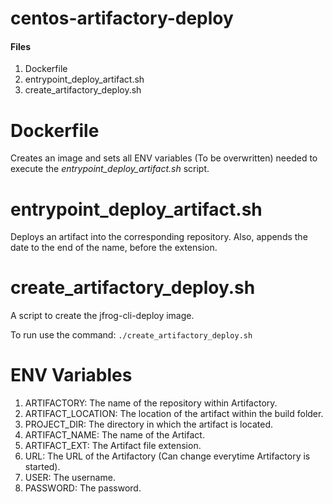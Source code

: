 # centos-artifactory-deploy

#### Files

1. Dockerfile
2. entrypoint_deploy_artifact.sh
3. create_artifactory_deploy.sh

# Dockerfile

Creates an image and sets all ENV variables (To be overwritten) needed to execute the *entrypoint_deploy_artifact.sh* script.

# entrypoint_deploy_artifact.sh

Deploys an artifact into the corresponding repository. Also, appends the date to the end of the name, before the extension.

# create_artifactory_deploy.sh

A script to create the jfrog-cli-deploy image.

To run use the command: `./create_artifactory_deploy.sh`

# ENV Variables
1. ARTIFACTORY: The name of the repository within Artifactory.
2. ARTIFACT_LOCATION: The location of the artifact within the build folder.
3. PROJECT_DIR: The directory in which the artifact is located.
4. ARTIFACT_NAME: The name of the Artifact.
5. ARTIFACT_EXT: The Artifact file extension.
6. URL: The URL of the Artifactory (Can change everytime Artifactory is started).
7. USER: The username.
8. PASSWORD: The password.

